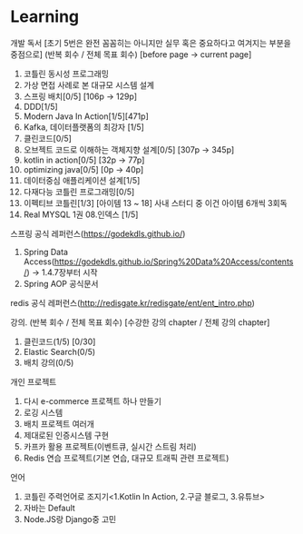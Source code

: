 # Learning

개발 독서 [초기 5번은 완전 꼼꼼히는 아니지만 실무 혹은 중요하다고 여겨지는 부분을 중점으로] (반복 회수 / 전체 목표 회수) [before page -> current page]
1. 코틀린 동시성 프로그래밍
2. 가상 면접 사례로 본 대규모 시스템 설계
3. 스프링 배치[0/5] [106p -> 129p]
4. DDD[1/5] 
5. Modern Java In Action[1/5][471p]
6. Kafka, 데이터플랫폼의 최강자 [1/5]
7. 클린코드[0/5]
8. 오브젝트 코드로 이해하는 객체지향 설계[0/5] [307p -> 345p]
9. kotlin in action[0/5] [32p -> 77p]
10. optimizing java[0/5] [0p -> 40p]
11. 데이터중심 애플리케이션 설계[1/5]
12. 다재다능 코틀린 프로그래밍[0/5] 
13. 이펙티브 코틀린[1/3] [아이템 13 ~ 18] 사내 스터디 중 이건 아이템 6개씩 3회독
14. Real MYSQL 1권 08.인덱스 [1/5] 

스프링 공식 레퍼런스(https://godekdls.github.io/)
1. Spring Data Access(https://godekdls.github.io/Spring%20Data%20Access/contents/) -> 1.4.7장부터 시작
2. Spring AOP 공식문서

redis 공식 레퍼런스(http://redisgate.kr/redisgate/ent/ent_intro.php)

강의. (반복 회수 / 전체 목표 회수) [수강한 강의 chapter / 전체 강의 chapter]
1. 클린코드(1/5) [0/30]
2. Elastic Search(0/5)
3. 배치 강의(0/5)

개인 프로젝트
1. 다시 e-commerce 프로젝트 하나 만들기
2. 로깅 시스템 <TODO>
3. 배치 프로젝트 여러개 <TODO>
4. 제대로된 인증시스템 구현 <TODO>
5. 카프카 활용 프로젝트(이벤트큐, 실시간 스트림 처리)
6. Redis 연습 프로젝트(기본 연습, 대규모 트래픽 관련 프로젝트)
  
언어
1. 코틀린 주력언어로 조지기<1.Kotlin In Action, 2.구글 블로그, 3.유튜브>
2. 자바는 Default
3. Node.JS랑 Django중 고민

